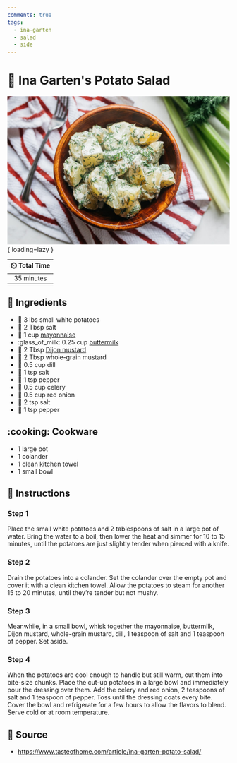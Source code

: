 ```yaml
---
comments: true
tags:
  - ina-garten
  - salad
  - side
---
```

# :potato: Ina Garten's Potato Salad

![Ina Garten's Potato Salad](../assets/images/ina-garten's-potato-salad.jpg){ loading=lazy }

| :timer_clock: Total Time |
|:-----------------------: |
| 35 minutes |

## :salt: Ingredients

- :potato: 3 lbs small white potatoes
- :salt: 2 Tbsp salt
- :egg: 1 cup [mayonnaise][1]
- :glass_of_milk: 0.25 cup [buttermilk][2]
- :hotdog: 2 Tbsp [Dijon mustard][3]
- :hotdog: 2 Tbsp whole-grain mustard
- :herb: 0.5 cup dill
- :salt: 1 tsp salt
- :salt: 1 tsp pepper
- :leafy_green: 0.5 cup celery
- :onion: 0.5 cup red onion
- :salt: 2 tsp salt
- :salt: 1 tsp pepper

## :cooking: Cookware

- 1 large pot
- 1 colander
- 1 clean kitchen towel
- 1 small bowl

## :pencil: Instructions

### Step 1

Place the small white potatoes and 2 tablespoons of salt in a large pot of water. Bring the water to a boil, then lower
the heat and simmer for 10 to 15 minutes, until the potatoes are just slightly tender when pierced with a knife.

### Step 2

Drain the potatoes into a colander. Set the colander over the empty pot and cover it with a clean kitchen towel. Allow
the potatoes to steam for another 15 to 20 minutes, until they’re tender but not mushy.

### Step 3

Meanwhile, in a small bowl, whisk together the mayonnaise, buttermilk, Dijon mustard, whole-grain mustard, dill, 1
teaspoon of salt and 1 teaspoon of pepper. Set aside.

### Step 4

When the potatoes are cool enough to handle but still warm, cut them into bite-size chunks. Place the cut-up potatoes in
a large bowl and immediately pour the dressing over them. Add the celery and red onion, 2 teaspoons of salt and 1
teaspoon of pepper. Toss until the dressing coats every bite. Cover the bowl and refrigerate for a few hours to allow
the flavors to blend. Serve cold or at room temperature.

## :link: Source

- <https://www.tasteofhome.com/article/ina-garten-potato-salad/>

[1]: <../sauces-and-dressings/mayonnaise.md>
[2]: <../ingredients/buttermilk.md>
[3]: <../sauces-and-dressings/dijon-mustard.md>
